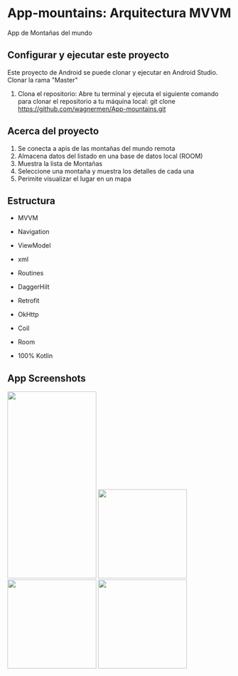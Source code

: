 # App-mountains: Arquitectura MVVM 
App de Montañas del mundo

## Configurar y ejecutar este proyecto
Este proyecto de Android se puede clonar y ejecutar en Android Studio.
Clonar la rama "Master" 

1. Clona el repositorio:
   Abre tu terminal y ejecuta el siguiente comando para clonar el repositorio a tu máquina local: git clone https://github.com/wagnermen/App-mountains.git

## Acerca del proyecto
1. Se conecta a apis de las montañas del mundo remota 
2. Almacena datos del listado en una base de datos local (ROOM)
3. Muestra la lista de Montañas
4. Seleccione una montaña y muestra los detalles de cada una
5. Perimite visualizar el lugar en un mapa

## Estructura
- MVVM
- Navigation
- ViewModel
- xml
- Routines
- DaggerHilt
- Retrofit
- OkHttp
- Coil
- Room

- 100% Kotlin

## App Screenshots
<div style="display: inline-block;">
   <img src="https://github.com/user-attachments/assets/0ea229fa-ce45-454e-94fe-7afbf9e4366d" width="200" height= "420">
  <img src="https://github.com/user-attachments/assets/ceb48ef7-6f3a-4724-ad39-7db6e7f8cb8b" width="200">
   <img src="https://github.com/user-attachments/assets/0f1538cb-ce99-4bb5-8f0b-021d14da2667" width="200">
  <img src="https://github.com/user-attachments/assets/1453cce1-aac5-4145-ae08-5bfe3d596ac8" width="200">
 </div>








